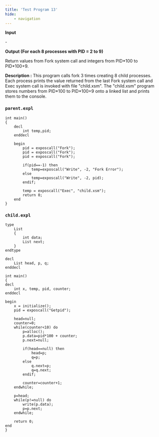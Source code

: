 ```yaml
---
title: 'Test Program 13'
hide:
    - navigation
---
```


**Input**

\-

**Output (For each 8 processes with PID = 2 to 9)**

Return values from Fork system call and integers from PID\*100 to PID\*100+9.

**Description :** This program calls fork 3 times creating 8 child processes. Each process prints the value returned from the last Fork system call and Exec system call is invoked with file "child.xsm". The "child.xsm" program stores numbers from PID\*100 to PID\*100+9 onto a linked list and prints them to the console.


### `parent.expl`
```
int main()
{
    decl
        int temp,pid;
    enddecl

    begin
        pid = exposcall("Fork");
        pid = exposcall("Fork");
        pid = exposcall("Fork");

        if(pid==-1) then
            temp=exposcall("Write", -2, "Fork Error");
        else
            temp=exposcall("Write", -2, pid);
        endif;

        temp = exposcall("Exec", "child.xsm");
        return 0;
    end
}
```

### `child.expl`

```
type
    List
    {
        int data;
        List next;
    }
endtype

decl
    List head, p, q;
enddecl

int main()
{
decl
    int x, temp, pid, counter;
enddecl

begin
    x = initialize();
    pid = exposcall("Getpid");

    head=null;
    counter=0;
    while(counter<10) do
        p=alloc();
        p.data=pid*100 + counter;
        p.next=null;

        if(head==null) then
            head=p;
            q=p;
        else
            q.next=p;
            q=q.next;
        endif;

        counter=counter+1;
    endwhile;

    p=head;
    while(p!=null) do
        write(p.data);
        p=p.next;
    endwhile;

    return 0;
end
}
```


